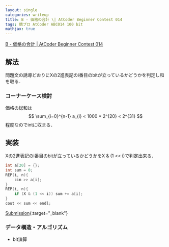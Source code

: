 ```yaml
---
layout: single
categories: writeup
title: B - 価格の合計 \| AtCoder Beginner Contest 014
tags: 競プロ AtCoder ABC014 100 bit
mathjax: true
---
```


[B - 価格の合計 \| AtCoder Beginner Contest 014](https://beta.atcoder.jp/contests/abc014/tasks/abc014_2)

## 解法
問題文の誘導どおりにXの2進表記のi番目のbitが立っているかどうかを判定し和を取る．
### コーナーケース検討
価格の総和は $$ \sum_{i=0}^{n-1} a_{i} < 1000 * 2^{20} < 2^{31} $$ 程度なのでintに収まる． 
## 実装
Xの2進表記のi番目のbitが立っているかどうかをX & (1 << i)で判定出来る．
```cpp
int a[20] = {};
int sum = 0;
REP(i, n){
    cin >> a[i];
}
REP(i, n){
    if (X & (1 << i)) sum += a[i]; 
}
cout << sum << endl;
```

[Submission](https://beta.atcoder.jp/contests/abc014/submissions/3015505){:target="_blank"}

### データ構造・アルゴリズム
- bit演算